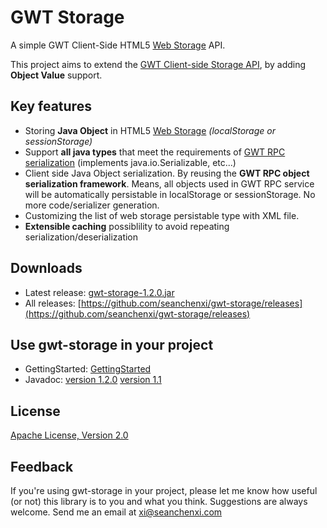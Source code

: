 # GWT Storage

A simple GWT Client-Side HTML5 [Web Storage](http://www.w3.org/TR/webstorage/) API.

This project aims to extend the [GWT Client-side Storage API](http://www.gwtproject.org/doc/latest/DevGuideHtml5Storage.html), by adding **Object Value** support.



## Key features
  * Storing **Java Object** in HTML5 [Web Storage](http://www.w3.org/TR/webstorage/) _(localStorage or sessionStorage)_
  * Support **all java types** that meet the requirements of [GWT RPC serialization](http://www.gwtproject.org/doc/latest/tutorial/RPC.html#serialize) (implements java.io.Serializable, etc...)
  * Client side Java Object serialization. By reusing the **GWT RPC object serialization framework**. Means, all objects used in GWT RPC service will be automatically persistable in localStorage or sessionStorage. No more code/serializer generation.
  * Customizing the list of web storage persistable type with XML file.
  * **Extensible caching** possiblility to avoid repeating serialization/deserialization


## Downloads
  * Latest release: [gwt-storage-1.2.0.jar](https://github.com/seanchenxi/gwt-storage/releases/download/v1.1/gwt-storage-1.2.0.jar)
  * All releases: [https://github.com/seanchenxi/gwt-storage/releases](https://github.com/seanchenxi/gwt-storage/releases)



## Use gwt-storage in your project
  * GettingStarted: <a target="_blank" href="https://code.google.com/p/gwt-storage/wiki/GettingStarted">GettingStarted</a>
  * Javadoc: 
      <a target="_blank" href="http://seanchenxi.github.io/gwt-storage/javadoc/1.2.0/">version 1.2.0</a>
      <a target="_blank" href="http://seanchenxi.github.io/gwt-storage/javadoc/1.1/">version 1.1</a>


## License
  [Apache License, Version 2.0](http://www.apache.org/licenses/LICENSE-2.0)



## Feedback
  If you're using gwt-storage in your project, please let me know how useful (or not) this library is to you and what you think.
  Suggestions are always welcome. Send me an email at [xi@seanchenxi.com](mailto:xi@seanchenxi.com)
